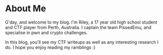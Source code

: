 # About Me

G'day, and welcome to my blog. I'm Riley, a 17 year old high school student and CTF player from Perth, Australia. I captain the team PissedEmu, and specialise in pwn and crypto challenges.

In this blog, you'll see my CTF writeups as well as any interesting research I do. I hope you enjoy reading my ramblings :)
